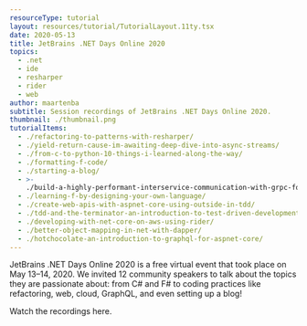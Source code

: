 ```yaml
---
resourceType: tutorial
layout: resources/tutorial/TutorialLayout.11ty.tsx
date: 2020-05-13
title: JetBrains .NET Days Online 2020
topics:
  - .net
  - ide
  - resharper
  - rider
  - web
author: maartenba
subtitle: Session recordings of JetBrains .NET Days Online 2020.
thumbnail: ./thumbnail.png
tutorialItems:
  - ./refactoring-to-patterns-with-resharper/
  - ./yield-return-cause-im-awaiting-deep-dive-into-async-streams/
  - ./from-c-to-python-10-things-i-learned-along-the-way/
  - ./formatting-f-code/
  - ./starting-a-blog/
  - >-
    ./build-a-highly-performant-interservice-communication-with-grpc-for-asp-net-core/
  - ./learning-f-by-designing-your-own-language/
  - ./create-web-apis-with-aspnet-core-using-outside-in-tdd/
  - ./tdd-and-the-terminator-an-introduction-to-test-driven-development/
  - ./developing-with-net-core-on-aws-using-rider/
  - ./better-object-mapping-in-net-with-dapper/
  - ./hotchocolate-an-introduction-to-graphql-for-aspnet-core/
---
```


JetBrains .NET Days Online 2020 is a free virtual event that took place on May 13–14, 2020.
We invited 12 community speakers to talk about the topics they are passionate about:
from C# and F# to coding practices like refactoring, web, cloud, GraphQL,
and even setting up a blog!

Watch the recordings here.
